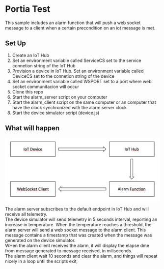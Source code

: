 # Portia Test  


This sample includes an alarm function that will push a web socket message to a client when a certain precondition on an iot message is met.

## Set Up

1. Create an IoT Hub
2. Set an environment variable called ServiceCS set to the service connetion string of the IoT Hub
3. Provision a device in IoT Hub. Set an environment variable called DeviceCS set to the connetion string of the device
4. Set an environment variable called WSPORT set to a port where web socket communitacion will occur
5. Clone this repo 
6. Start the alarm_server script on your computer
7. Start the alarm_client script on the same computer or an computer that have the clock synchronized with the alarm server clock
8. Start the device simulator script (device.js)

## What will happen  

![](img.png)

The alarm server subscribes to the default endpoint in IoT Hub and will receive all telemetry.  
The device simulator will send telemetry in 5 seconds interval, reporting an increase in temperature. When the temperature reaches a threshold, the alarm server will send a web socket message to the alarm client. This message contains a timestamp that was created when the message was generated on the device simulator.  
WHen the alarm client receives the alarm, it will display the elapse dme from message generated to message received, in miliseconds.  
The alarm client wait 10 seconds and clear the alarm, and things will repeat nicely in a loop until the scripts exit,


